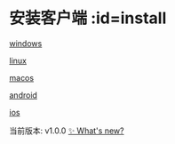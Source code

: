 
#  安装客户端 :id=install

<!-- [install] -->

[windows](https://github.com/wonder-light/glidea/releases/windows  ':class=a-button')

[linux](https://github.com/wonder-light/glidea/releases/linux ':class=a-button')

[macos](https://github.com/wonder-light/glidea/releases/macos ':class=a-button')

[android](https://github.com/wonder-light/glidea/releases/android ':class=a-button')

[ios](https://github.com/wonder-light/glidea/releases/ios ':class=a-button')

当前版本: v1.0.0 [✨ What's new?](https://github.com/wonder-light/glidea/releases)

<!-- [install] -->